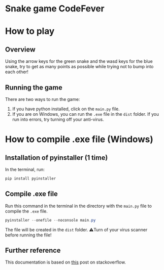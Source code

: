 # Snake game CodeFever

# How to play

## Overview

Using the arrow keys for the green snake and the wasd keys for the blue snake, try to get as many points as possible while trying not to bump into each other!

## Running the game

There are two ways to run the game:

1. If you have python installed, click on the `main.py` file.
2. If you are on Windows, you can run the `.exe` file in the `dist` folder. If you run into errors, try turning off your anti-virus.

# How to compile .exe file (Windows)

## Installation of pyinstaller (1 time)

In the terminal, run:

```powershell
pip install pyinstaller
```

## Compile .exe file

Run this command in the terminal in the directory with the `main.py` file to compile the `.exe` file.

```powershell
pyinstaller --onefile --noconsole main.py
```

The file will be created in the `dist` folder.
⚠️Turn of your virus scanner before running the file!

## Further reference

This documentation is based on [this](https://stackoverflow.com/questions/54210392/how-can-i-convert-pygame-to-exe) post on stackoverflow.
